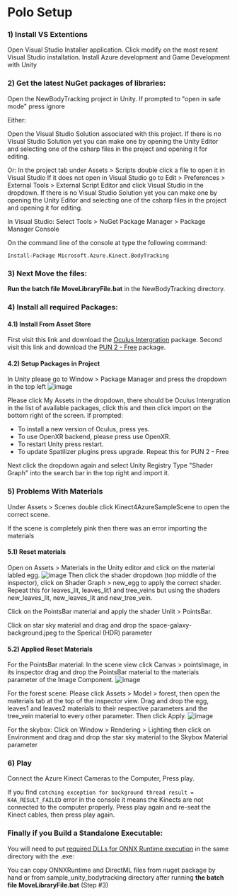 # Polo Setup

### 1) Install VS Extentions

Open Visual Studio Installer application.
Click modify on the most resent Visual Studio installation.
Install Azure development and Game Development with Unity

### 2) Get the latest NuGet packages of libraries:

Open the NewBodyTracking project in Unity.
If prompted to "open in safe mode" press ignore

Either:

Open the Visual Studio Solution associated with this project.
If there is no Visual Studio Solution yet you can make one by opening the Unity Editor
and selecting one of the csharp files in the project and opening it for editing.

Or:
In the project tab under Assets > Scripts double click a file to open it in Visual Studio
If it does not open in Visual Studio go to Edit > Preferences > External Tools > External Script Editor and click Visual Studio in the dropdown.
If there is no Visual Studio Solution yet you can make one by opening the Unity Editor
and selecting one of the csharp files in the project and opening it for editing.

In Visual Studio:
Select Tools > NuGet Package Manager > Package Manager Console

On the command line of the console at type the following command:

`Install-Package Microsoft.Azure.Kinect.BodyTracking`

### 3) Next Move the files:

**Run the batch file MoveLibraryFile.bat** in the NewBodyTracking directory.

### 4) Install all required Packages:

#### 4.1) Install From Asset Store

First visit this link and download the [Oculus Intergration](https://assetstore.unity.com/packages/tools/integration/oculus-integration-82022) package.
Second visit this link and download the [PUN 2 - Free](https://assetstore.unity.com/packages/tools/network/pun-2-free-119922) package.


#### 4.2) Setup Packages in Project

In Unity please go to Window > Package Manager and press the dropdown in the top left
![image](ReadMeImages/packageManager.png)

Please click My Assets in the dropdown, there should be Oculus Intergration in the list of available packages, click this and then click import on the bottom right of the screen. 
If prompted:
- To install a new version of Oculus, press yes. 
- To use OpenXR backend, please press use OpenXR.
- To restart Unity press restart.
- To update Spatilizer plugins press upgrade.
Repeat this for PUN 2 - Free

Next click the dropdown again and select Unity Registry 
Type "Shader Graph" into the search bar in the top right and import it.

### 5) Problems With Materials

Under Assets > Scenes double click Kinect4AzureSampleScene to open the correct scene.

If the scene is completely pink then there was an error importing the materials

#### 5.1) Reset materials
Open on Assets > Materials in the Unity editor and click on the material labled egg.
![image](ReadMeImages/Inspector.png)
Then click the shader dropdown (top middle of the inspector), click on Shader Graph > new_egg to apply the correct shader.
Repeat this for leaves_lit, leaves_lit1 and tree_veins but using the shaders new_leaves_lit, new_leaves_lit and new_tree_vein.

Click on the PointsBar material and apply the shader Unlit > PointsBar.

Click on star sky material and drag and drop the space-galaxy-background.jpeg to the Sperical (HDR) parameter

#### 5.2) Applied Reset Materials

For the PointsBar material: In the scene view click Canvas > pointsImage, in its inspector drag and drop the PointsBar material to the materials parameter of the Image Component.
![image](ReadMeImages/FixMaterial.png)

For the forest scene: Please click Assets > Model > forest, then open the materials tab at the top of the inspector view. Drag and drop the egg, leaves1 and leaves2 materials to their respective parameters and the tree_vein material to every other parameter. Then click Apply.
![image](ReadMeImages/FixForest.png)

For the skybox: Click on Window > Rendering > Lighting then click on Environment and drag and drop the star sky material to the Skybox Material parameter

### 6) Play

Connect the Azure Kinect Cameras to the Computer, 
Press play.

If you find `catching exception for background thread result = K4A_RESULT_FAILED` error in the console it means the Kinects are not connected to the computer properly. Press play again and re-seat the Kinect cables, then press play again.

### Finally if you Build a Standalone Executable:

You will need to put [required DLLs for ONNX Runtime execution](https://docs.microsoft.com/en-us/azure/kinect-dk/body-sdk-setup#required-dlls-for-onnx-runtime-execution-environments) in the same directory with the .exe:

You can copy ONNXRuntime and DirectML files from nuget package by hand or from sample_unity_bodytracking directory after running **the batch file MoveLibraryFile.bat** (Step #3)
